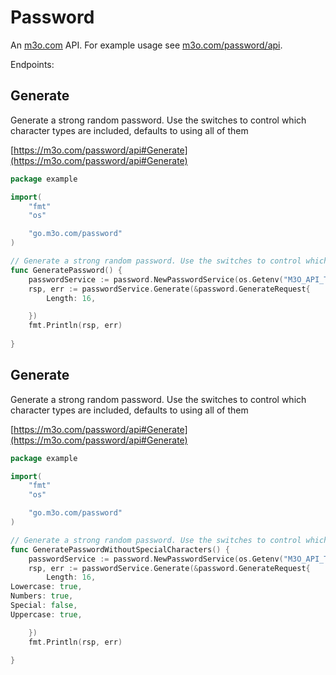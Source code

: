 # Password

An [m3o.com](https://m3o.com) API. For example usage see [m3o.com/password/api](https://m3o.com/password/api).

Endpoints:

## Generate

Generate a strong random password. Use the switches to control which character types are included, defaults to using all of them


[https://m3o.com/password/api#Generate](https://m3o.com/password/api#Generate)

```go
package example

import(
	"fmt"
	"os"

	"go.m3o.com/password"
)

// Generate a strong random password. Use the switches to control which character types are included, defaults to using all of them
func GeneratePassword() {
	passwordService := password.NewPasswordService(os.Getenv("M3O_API_TOKEN"))
	rsp, err := passwordService.Generate(&password.GenerateRequest{
		Length: 16,

	})
	fmt.Println(rsp, err)
	
}
```
## Generate

Generate a strong random password. Use the switches to control which character types are included, defaults to using all of them


[https://m3o.com/password/api#Generate](https://m3o.com/password/api#Generate)

```go
package example

import(
	"fmt"
	"os"

	"go.m3o.com/password"
)

// Generate a strong random password. Use the switches to control which character types are included, defaults to using all of them
func GeneratePasswordWithoutSpecialCharacters() {
	passwordService := password.NewPasswordService(os.Getenv("M3O_API_TOKEN"))
	rsp, err := passwordService.Generate(&password.GenerateRequest{
		Length: 16,
Lowercase: true,
Numbers: true,
Special: false,
Uppercase: true,

	})
	fmt.Println(rsp, err)
	
}
```
